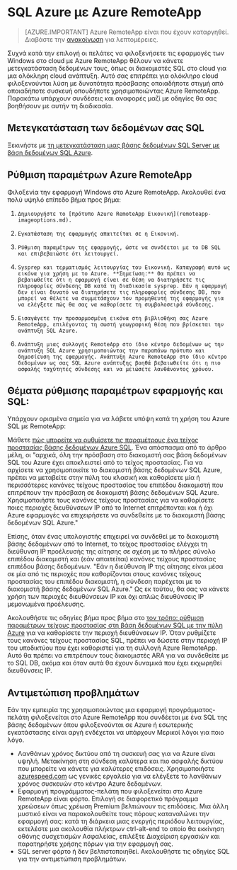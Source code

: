 <properties
   pageTitle="SQL Azure με Azure RemoteApp | Microsoft Azure"
   description="Μάθετε πώς μπορείτε να χρησιμοποιήσετε SQL Azure με Azure RemoteApp."
   services="remoteapp"
   documentationCenter=""
   authors="ericorman"
   manager="mbaldwin"
   editor=""/>

<tags
   ms.service="remoteapp"
   ms.devlang="na"
   ms.topic="hero-article"
   ms.tgt_pltfrm="na"
   ms.workload="compute"
   ms.date="08/15/2016"
   ms.author="elizapo"/>

# <a name="sql-azure-with-azure-remoteapp"></a>SQL Azure με Azure RemoteApp

> [AZURE.IMPORTANT]
> Azure RemoteApp είναι που έχουν καταργηθεί. Διαβάστε την [ανακοίνωση](https://go.microsoft.com/fwlink/?linkid=821148) για λεπτομέρειες.

Συχνά κατά την επιλογή οι πελάτες να φιλοξενήσετε τις εφαρμογές των Windows στο cloud με Azure RemoteApp θέλουν να κάνετε μετεγκατάσταση δεδομένων τους, όπως οι διακομιστές SQL στο cloud για μια ολόκληρη cloud ανάπτυξη. Αυτό σας επιτρέπει για ολόκληρο cloud φιλοξενούνται λύση με δυνατότητα πρόσβασης οποιαδήποτε στιγμή από οποιαδήποτε συσκευή οπουδήποτε χρησιμοποιώντας Azure RemoteApp. Παρακάτω υπάρχουν συνδέσεις και αναφορές μαζί με οδηγίες θα σας βοηθήσουν με αυτήν τη διαδικασία.  

## <a name="migrate-your-sql-data"></a>Μετεγκατάσταση των δεδομένων σας SQL

Ξεκινήστε με [τη μετεγκατάσταση μιας βάσης δεδομένων SQL Server με βάση δεδομένων SQL Azure](../sql-database/sql-database-cloud-migrate.md). 

## <a name="configure-azure-remoteapp"></a>Ρύθμιση παραμέτρων Azure RemoteApp
Φιλοξενία την εφαρμογή Windows στο Azure RemoteApp. Ακολουθεί ένα πολύ υψηλό επίπεδο βήμα προς βήμα:

1.     Δημιουργήστε το [πρότυπο Azure RemoteApp Εικονική](remoteapp-imageoptions.md). 
2.     Εγκατάσταση της εφαρμογής απαιτείται σε η Εικονική.
3.     Ρύθμιση παραμέτρων της εφαρμογής, ώστε να συνδέεται με το DB SQL και επιβεβαιώστε ότι λειτουργεί.
4.     Sysprep και τερματισμός λειτουργίας του Εικονική. Καταγραφή αυτό ως εικόνα για χρήση με το Azure. **Σημείωση:** Θα πρέπει να βεβαιωθείτε ότι η εφαρμογή είναι σε θέση να διατηρήσετε τις πληροφορίες σύνδεσης DB κατά τη διαδικασία sysprep. Εάν η εφαρμογή δεν είναι δυνατό να διατηρήσετε τις πληροφορίες σύνδεσης DB, που μπορεί να θέλετε να συμμετάσχουν τον προμηθευτή της εφαρμογής για να ελέγξετε πώς θα σας να καθορίσετε τη συμβολοσειρά σύνδεσης.
5.     Εισαγάγετε την προσαρμοσμένη εικόνα στη βιβλιοθήκη σας Azure RemoteApp, επιλέγοντας τη σωστή γεωγραφική θέση που βρίσκεται την ανάπτυξη SQL Azure. 
6.     Ανάπτυξη μιας συλλογής RemoteApp στο ίδιο κέντρο δεδομένων ως την ανάπτυξη SQL Azure χρησιμοποιώντας την παραπάνω πρότυπο και δημοσίευση της εφαρμογής. Ανάπτυξη Azure RemoteApp στο ίδιο κέντρο δεδομένων ως σας SQL Azure ανάπτυξης βοηθά βεβαιωθείτε ότι η πιο ασφαλής ταχύτητες σύνδεσης και να μειώσετε λανθάνοντος χρόνου. 

## <a name="app-and-sql-configuration-considerations"></a>Θέματα ρύθμισης παραμέτρων εφαρμογής και SQL:
Υπάρχουν ορισμένα σημεία για να λάβετε υπόψη κατά τη χρήση του Azure SQL με RemoteApp:

Μάθετε [πώς μπορείτε να ρυθμίσετε τις παραμέτρους ένα τείχος προστασίας βάσης δεδομένων Azure SQL](../sql-database/sql-database-firewall-configure.md). Ένα απόσπασμα από το άρθρο μέλη, οι "αρχικά, όλη την πρόσβαση στο διακομιστή σας βάση δεδομένων SQL του Azure έχει αποκλειστεί από το τείχος προστασίας. Για να αρχίσετε να χρησιμοποιείτε το διακομιστή βάσης δεδομένων SQL Azure, πρέπει να μεταβείτε στην πύλη του κλασική και καθορίσετε μία ή περισσότερες κανόνες τείχους προστασίας του επιπέδου διακομιστή που επιτρέπουν την πρόσβαση σε διακομιστή βάσης δεδομένων SQL Azure. Χρησιμοποιήστε τους κανόνες τείχους προστασίας για να καθορίσετε ποιες περιοχές διευθύνσεων IP από το Internet επιτρέπονται και ή όχι Azure εφαρμογές να επιχειρήσετε να συνδεθείτε με το διακομιστή βάσης δεδομένων SQL Azure."

Επίσης, όταν ένας υπολογιστής επιχειρεί να συνδεθεί με το διακομιστή βάσης δεδομένων από το Internet, το τείχος προστασίας ελέγχει τη διεύθυνση IP προέλευσής της αίτησης σε σχέση με το πλήρες σύνολο επιπέδου διακομιστή και (εάν απαιτείται) κανόνες τείχους προστασίας επιπέδου βάσης δεδομένων. "Εάν η διεύθυνση IP της αίτησης είναι μέσα σε μία από τις περιοχές που καθορίζονται στους κανόνες τείχους προστασίας του επιπέδου διακομιστή, η σύνδεση παρέχεται με το διακομιστή βάσης δεδομένων SQL Azure." Ως εκ τούτου, θα σας να κάνετε χρήση των περιοχές διευθύνσεων IP και όχι απλώς διευθύνσεις IP μεμονωμένα προέλευσης.

Ακολουθήστε τις οδηγίες βήμα προς βήμα στο [τον τρόπο: ρύθμιση παραμέτρων τείχους προστασίας στη βάση δεδομένων SQL με την πύλη Azure](../sql-database/sql-database-configure-firewall-settings.md) για να καθορίσετε την περιοχή διευθύνσεων IP. Όταν ρυθμίζετε τους κανόνες τείχους προστασίας SQL, πρέπει να δώσετε στην περιοχή IP του υποδικτύου που έχει καθοριστεί για τη συλλογή Azure RemoteApp. Αυτό θα πρέπει να επιτρέπουν τους διακομιστές ARA για να συνδεθείτε με το SQL DB, ακόμα και όταν αυτά θα έχουν δυναμικά που έχει εκχωρηθεί διευθύνσεις IP.

## <a name="troubleshooting"></a>Αντιμετώπιση προβλημάτων
Εάν την εμπειρία της χρησιμοποιώντας μια εφαρμογή προγράμματος-πελάτη φιλοξενείται στο Azure RemoteApp που συνδέεται με ένα SQL της βάσης δεδομένων όπου φιλοξενούνται σε Azure ή εσωτερικής εγκατάστασης είναι αργή ενδέχεται να υπάρχουν Μερικοί λόγοι για ποιο λόγο.  

- Λανθάνων χρόνος δικτύου από τη συσκευή σας για να Azure είναι υψηλή. Μετακίνηση στη σύνδεση καλύτερα και πιο ασφαλής δικτύου που μπορείτε να κάνετε για καλύτερες επιδόσεις. Χρησιμοποιήστε [azurespeed.com](http://azurespeed.com/) ως γενικές εργαλείο για να ελέγξετε το λανθάνων χρόνος συσκευών στο κέντρο Azure δεδομένων.  
- Εφαρμογή προγράμματος-πελάτη που φιλοξενείται στο Azure RemoteApp είναι φόρτο. Επιλογή σε διαφορετικό πρόγραμμα χρεώσεων όπως χρέωση Premium βελτιώνουν τις επιδόσεις. Μια άλλη μυστικό είναι να παρακολουθείτε τους πόρους καταναλώνει την εφαρμογή σας: κατά τη διάρκεια μιας ενεργής περιόδου λειτουργίας, εκτελέστε μια ακολουθία πλήκτρων ctrl-alt-end το οποίο θα εκκίνηση οθόνης συσχετισμών Ασφαλείας, επιλέξτε Διαχείριση εργασιών και παρατηρήστε χρήσης πόρων για την εφαρμογή σας.
- SQL server φόρτο ή δεν βελτιστοποιηθεί. Ακολουθήστε τις οδηγίες SQL για την αντιμετώπιση προβλημάτων. 

